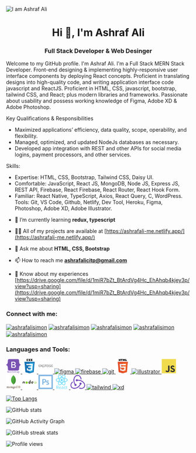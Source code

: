 ![I am Ashraf Ali](https://media-exp1.licdn.com/dms/image/C5616AQE2Y7Q1M2rXow/profile-displaybackgroundimage-shrink_350_1400/0/1658114485461?e=1663804800&v=beta&t=RbeN_32Y4agCYIx-iokobj2NypSLax35xEJImzDvYLM)

<h1 align="center">Hi 👋, I'm Ashraf Ali</h1>
<h3 align="center">Full Stack Developer & Web Desinger</h3>


Welcome to my GitHub profile. I'm Ashraf Ali. I'm a Full Stack MERN Stack Developer. Front-end designing & implementing highly-responsive user interface components by deploying React concepts. Proficient in translating designs into high-quality code, and writing application interface code javascript and ReactJS. Proficient in HTML, CSS, javascript, bootstrap, tailwind CSS, and React; plus modern libraries and frameworks. Passionate about usability and possess working knowledge of Figma,
Adobe XD & Adobe Photoshop. 

Key Qualifications & Responsibilities
- Maximized applications’ efficiency, data quality, scope, operability, and flexibility.
- Managed, optimized, and updated NodeJs databases as necessary.
- Developed app integration with REST and other APIs for social media logins, payment processors, and other services.

Skills: 
 * Expertise: HTML, CSS, Bootstrap, Tailwind CSS, Daisy UI.
 * Comfortable: JavaScript, React JS, MongoDB, Node JS, Express JS, REST API, Firebase, React Firebase, React Router, React Hook Form.
 * Familiar: React Native, TypeScript, Axios, React Query, C, WordPress.
 Tools: Git, VS Code, Github, Netlify, Dev Tool, Heroku, Figma, Photoshop, Adobe
XD, Adobe Illustrator.





- 🌱 I’m currently learning **redux, typescript**

- 👨‍💻 All of my projects are available at [https://ashrafali-me.netlify.app/](https://ashrafali-me.netlify.app/)

- 💬 Ask me about **HTML, CSS, Bootstrap**

- 📫 How to reach me **ashrafalicitp@gmail.com**

- 📄 Know about my experiences [https://drive.google.com/file/d/1miR7bZt_BtArdVg4Hc_EhAhqb4kjey3p/view?usp=sharing](https://drive.google.com/file/d/1miR7bZt_BtArdVg4Hc_EhAhqb4kjey3p/view?usp=sharing)

<h3 align="left">Connect with me:</h3>
<p align="left">
<a href="https://twitter.com/ashrafalisimon" target="blank"><img align="center" src="https://raw.githubusercontent.com/rahuldkjain/github-profile-readme-generator/master/src/images/icons/Social/twitter.svg" alt="ashrafalisimon" height="30" width="40" /></a>
<a href="https://linkedin.com/in/ashrafalisimon" target="blank"><img align="center" src="https://raw.githubusercontent.com/rahuldkjain/github-profile-readme-generator/master/src/images/icons/Social/linked-in-alt.svg" alt="ashrafalisimon" height="30" width="40" /></a>
<a href="https://fb.com/ashrafalisimon" target="blank"><img align="center" src="https://raw.githubusercontent.com/rahuldkjain/github-profile-readme-generator/master/src/images/icons/Social/facebook.svg" alt="ashrafalisimon" height="30" width="40" /></a>
<a href="https://instagram.com/ashrafalisimon" target="blank"><img align="center" src="https://raw.githubusercontent.com/rahuldkjain/github-profile-readme-generator/master/src/images/icons/Social/instagram.svg" alt="ashrafalisimon" height="30" width="40" /></a>
<a href="https://www.behance.net/ashrafalisimon" target="blank"><img align="center" src="https://raw.githubusercontent.com/rahuldkjain/github-profile-readme-generator/master/src/images/icons/Social/behance.svg" alt="ashrafalisimon" height="30" width="40" /></a>
</p>

<h3 align="left">Languages and Tools:</h3>
<p align="left"> <a href="https://getbootstrap.com" target="_blank" rel="noreferrer"> <img src="https://raw.githubusercontent.com/devicons/devicon/master/icons/bootstrap/bootstrap-plain-wordmark.svg" alt="bootstrap" width="40" height="40"/> </a> <a href="https://www.w3schools.com/css/" target="_blank" rel="noreferrer"> <img src="https://raw.githubusercontent.com/devicons/devicon/master/icons/css3/css3-original-wordmark.svg" alt="css3" width="40" height="40"/> </a> <a href="https://expressjs.com" target="_blank" rel="noreferrer"> <img src="https://raw.githubusercontent.com/devicons/devicon/master/icons/express/express-original-wordmark.svg" alt="express" width="40" height="40"/> </a> <a href="https://www.figma.com/" target="_blank" rel="noreferrer"> <img src="https://www.vectorlogo.zone/logos/figma/figma-icon.svg" alt="figma" width="40" height="40"/> </a> <a href="https://firebase.google.com/" target="_blank" rel="noreferrer"> <img src="https://www.vectorlogo.zone/logos/firebase/firebase-icon.svg" alt="firebase" width="40" height="40"/> </a> <a href="https://git-scm.com/" target="_blank" rel="noreferrer"> <img src="https://www.vectorlogo.zone/logos/git-scm/git-scm-icon.svg" alt="git" width="40" height="40"/> </a> <a href="https://www.w3.org/html/" target="_blank" rel="noreferrer"> <img src="https://raw.githubusercontent.com/devicons/devicon/master/icons/html5/html5-original-wordmark.svg" alt="html5" width="40" height="40"/> </a> <a href="https://www.adobe.com/in/products/illustrator.html" target="_blank" rel="noreferrer"> <img src="https://www.vectorlogo.zone/logos/adobe_illustrator/adobe_illustrator-icon.svg" alt="illustrator" width="40" height="40"/> </a> <a href="https://developer.mozilla.org/en-US/docs/Web/JavaScript" target="_blank" rel="noreferrer"> <img src="https://raw.githubusercontent.com/devicons/devicon/master/icons/javascript/javascript-original.svg" alt="javascript" width="40" height="40"/> </a> <a href="https://www.mongodb.com/" target="_blank" rel="noreferrer"> <img src="https://raw.githubusercontent.com/devicons/devicon/master/icons/mongodb/mongodb-original-wordmark.svg" alt="mongodb" width="40" height="40"/> </a> <a href="https://nodejs.org" target="_blank" rel="noreferrer"> <img src="https://raw.githubusercontent.com/devicons/devicon/master/icons/nodejs/nodejs-original-wordmark.svg" alt="nodejs" width="40" height="40"/> </a> <a href="https://www.photoshop.com/en" target="_blank" rel="noreferrer"> <img src="https://raw.githubusercontent.com/devicons/devicon/master/icons/photoshop/photoshop-line.svg" alt="photoshop" width="40" height="40"/> </a> <a href="https://reactjs.org/" target="_blank" rel="noreferrer"> <img src="https://raw.githubusercontent.com/devicons/devicon/master/icons/react/react-original-wordmark.svg" alt="react" width="40" height="40"/> </a> <a href="https://redux.js.org" target="_blank" rel="noreferrer"> <img src="https://raw.githubusercontent.com/devicons/devicon/master/icons/redux/redux-original.svg" alt="redux" width="40" height="40"/> </a> <a href="https://tailwindcss.com/" target="_blank" rel="noreferrer"> <img src="https://www.vectorlogo.zone/logos/tailwindcss/tailwindcss-icon.svg" alt="tailwind" width="40" height="40"/> </a> <a href="https://www.adobe.com/products/xd.html" target="_blank" rel="noreferrer"> <img src="https://cdn.worldvectorlogo.com/logos/adobe-xd.svg" alt="xd" width="40" height="40"/> </a> </p>
  
[![Top Langs](https://github-readme-stats.vercel.app/api/top-langs/?username=ashrafalisimon)](https://github.com/anuraghazra/github-readme-stats)

![GitHub stats](https://github-readme-stats.vercel.app/api?username=ashrafalisimon&show_icons=true&count_private=true)  

![GitHub Activity Graph](https://activity-graph.herokuapp.com/graph?username=ashrafalisimon)  

![GitHub streak stats](https://github-readme-streak-stats.herokuapp.com/?user=ashrafalisimon)  

![Profile views](https://gpvc.arturio.dev/ashrafalisimon)  
